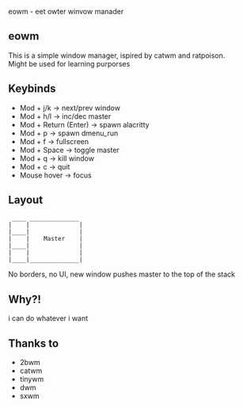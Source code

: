 eowm - eet owter winvow manader

eowm
----

This is a simple window manager, ispired by catwm and ratpoison.  
Might be used for learning purporses

Keybinds
-------


 * Mod + j/k -> next/prev window
 * Mod + h/l -> inc/dec master
 * Mod + Return (Enter) -> spawn alacritty
 * Mod + p -> spawn dmenu\_run
 * Mod + f -> fullscreen
 * Mod + Space -> toggle master
 * Mod + q -> kill window
 * Mod + c -> quit
 * Mouse hover -> focus

Layout
------

```
 ____ ______________
|    |              |
|____|              |
|    |    Master    |
|____|              |
|    |              |
|____|______________|
```

No borders, no UI, new window pushes master to the top of the stack

Why?!
-----

i can do whatever i want

Thanks to
---------

 * 2bwm
 * catwm
 * tinywm
 * dwm
 * sxwm

